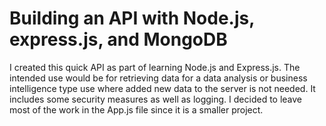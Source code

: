 # Building an API with Node.js, express.js, and MongoDB

I created this quick API as part of learning Node.js and Express.js. The intended use would be for retrieving data for a data analysis or business intelligence type use where added new data to the server is not needed. It includes some security measures as well as logging. I decided to leave most of the work in the App.js file since it is a smaller project.

